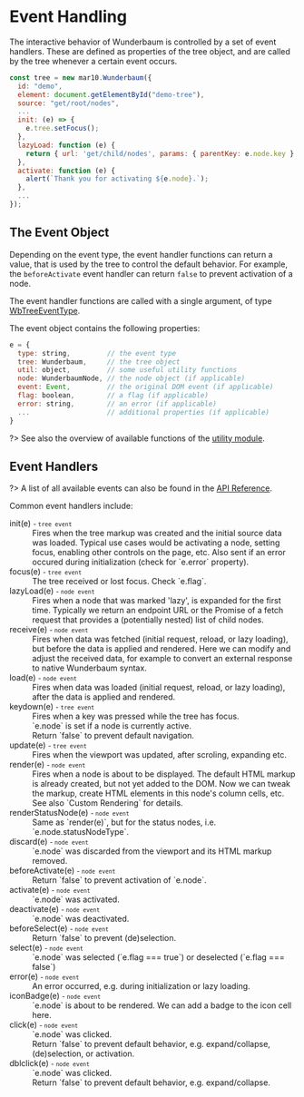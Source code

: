 # Event Handling

The interactive behavior of Wunderbaum is controlled by a set of event handlers.
These are defined as properties of the tree object, and are called by the tree
whenever a certain event occurs.

```js
const tree = new mar10.Wunderbaum({
  id: "demo",
  element: document.getElementById("demo-tree"),
  source: "get/root/nodes",
  ...
  init: (e) => {
    e.tree.setFocus();
  },
  lazyLoad: function (e) {
    return { url: 'get/child/nodes', params: { parentKey: e.node.key } };
  },
  activate: function (e) {
    alert(`Thank you for activating ${e.node}.`);
  },
  ...
});
```

## The Event Object

Depending on the event type, the event handler functions can return a value,
that is used by the tree to control the default behavior. For example, the
`beforeActivate` event handler can return `false` to prevent activation of a node.

The event handler functions are called with a single argument, of type
[WbTreeEventType](https://mar10.github.io/wunderbaum/api/interfaces/types.WbTreeEventType.html).

The event object contains the following properties:

```js
e = {
  type: string,         // the event type
  tree: Wunderbaum,     // the tree object
  util: object,         // some useful utility functions
  node: WunderbaumNode, // the node object (if applicable)
  event: Event,         // the original DOM event (if applicable)
  flag: boolean,        // a flag (if applicable)
  error: string,        // an error (if applicable)
  ...                   // additional properties (if applicable)
}
```

?> See also the overview of available functions of the
[utility module](https://mar10.github.io/wunderbaum/api/modules/util.html).

## Event Handlers

?> A list of all available events can also be found in the
[API Reference](https://mar10.github.io/wunderbaum/api/interfaces/wb_options.WunderbaumOptions.html).

Common event handlers include:

<dl>
<dt>init(e) <small>- <code>tree event</code></small></dt>
<dd>
  Fires when the tree markup was created and the initial source data was loaded.
  Typical use cases would be activating a node, setting focus, enabling other
  controls on the page, etc.
  Also sent if an error occured during initialization (check for `e.error` property).
</dd>

<dt>focus(e) <small>- <code>tree event</code></small></dt>
<dd>
  The tree received or lost focus. Check `e.flag`.
</dd>

<dt>lazyLoad(e) <small>- <code>node event</code></small></dt>
<dd>
  Fires when a node that was marked 'lazy', is expanded for the first time.
  Typically we return an endpoint URL or the Promise of a fetch request that
  provides a (potentially nested) list of child nodes.
</dd>

<dt>receive(e) <small>- <code>node event</code></small></dt>
<dd>
  Fires when data was fetched (initial request, reload, or lazy loading),
  but before the data is applied and rendered.
  Here we can modify and adjust the received data, for example to convert an
  external response to native Wunderbaum syntax.
</dd>

<dt>load(e) <small>- <code>node event</code></small></dt>
<dd>
  Fires when data was loaded (initial request, reload, or lazy loading),
  after the data is applied and rendered.
</dd>

<dt>keydown(e) <small>- <code>tree event</code></small></dt>
<dd>
  Fires when a key was pressed while the tree has focus. <br>
  `e.node` is set if a node is currently active. <br>
  Return `false` to prevent default navigation.
</dd>

<dt>update(e) <small>- <code>tree event</code></small></dt>
<dd>
  Fires when the viewport was updated, after scroling, expanding etc.
</dd>

<dt>render(e) <small>- <code>node event</code></small></dt>
<dd>
  Fires when a node is about to be displayed.
  The default HTML markup is already created, but not yet added to the DOM.
  Now we can tweak the markup, create HTML elements in this node's column
  cells, etc.
  See also `Custom Rendering` for details.
</dd>

<dt>renderStatusNode(e) <small>- <code>node event</code></small></dt>
<dd>
  Same as `render(e)`, but for the status nodes, i.e. `e.node.statusNodeType`.
</dd>

<dt>discard(e) <small>- <code>node event</code></small></dt>
<dd>
  `e.node` was discarded from the viewport and its HTML markup removed.
</dd>

<dt>beforeActivate(e) <small>- <code>node event</code></small></dt>
<dd>
  Return `false` to prevent activation of `e.node`.
</dd>

<dt>activate(e) <small>- <code>node event</code></small></dt>
<dd>
  `e.node` was activated. 
</dd>

<dt>deactivate(e) <small>- <code>node event</code></small></dt>
<dd>
  `e.node` was deactivated.
</dd>

<dt>beforeSelect(e) <small>- <code>node event</code></small></dt>
<dd>
  Return `false` to prevent (de)selection.
</dd>

<dt>select(e) <small>- <code>node event</code></small></dt>
<dd>
  `e.node` was selected (`e.flag === true`) or deselected (`e.flag === false`)
</dd>

<dt>error(e) <small>- <code>node event</code></small></dt>
<dd>
  An error occurred, e.g. during initialization or lazy loading.
</dd>

<dt>iconBadge(e) <small>- <code>node event</code></small></dt>
<dd>
  `e.node` is about to be rendered. We can add a badge to the icon cell here.
</dd>
  
<dt>click(e) <small>- <code>node event</code></small></dt>
<dd>
  `e.node` was clicked. <br>
  Return `false` to prevent default behavior, e.g. expand/collapse, 
  (de)selection, or activation.
</dd>
<dt>dblclick(e) <small>- <code>node event</code></small></dt>
<dd>
  `e.node` was clicked. <br>
  Return `false` to prevent default behavior, e.g. expand/collapse.
</dd>

</dl>
